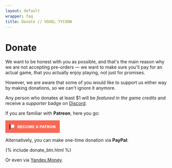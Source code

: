 ```yaml
---
layout: default
wrapper: faq
title: Donate // VOXEL TYCOON
---
```


# Donate

<!-- {% include donate_btn.html %} -->

We want to be honest with you as possible, and that's the main reason why we are not accepting pre-orders — we want to make sure you'll pay for an actual game, that you actually enjoy playing, not just for promises.

However, we are aware that some of you would like to support us either way by making donations, so we can't ignore it anymore.

Any person who donates at least <span class="money">$1</span> will be *featured in the game credits* and receive a *supporter* badge on [Discord](//discord.gg/64KPWd5).

If you are familiar with **Patreon**, here you go:

<a style="display: block; margin: 0 0 0 0; width: 170px; height: 39px; overflow: hidden; border: none;" href="https://www.patreon.com/bePatron?u=7655118">
    <img style="border-radius: 0" src="become_a_patron_button.png"/>
</a>

Alternatively, you can make one-time donation via **PayPal**:

{% include donate_btn.html %}

Or even via [Yandex.Money](http://yasobe.ru/na/voxeltycoon).
